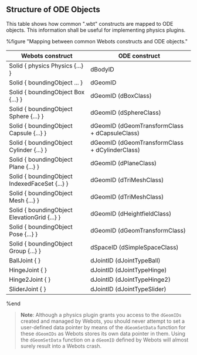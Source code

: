 ## Structure of ODE Objects

This table shows how common ".wbt" constructs are mapped to ODE objects.
This information shall be useful for implementing physics plugins.

%figure "Mapping between common Webots constructs and ODE objects."

| Webots construct                              | ODE construct                                  |
| --------------------------------------------- | ---------------------------------------------- |
| Solid { physics Physics {...} }               | dBodyID                                        |
| Solid { boundingObject ... }                  | dGeomID                                        |
| Solid { boundingObject Box {...} }            | dGeomID (dBoxClass)                            |
| Solid { boundingObject Sphere {...} }         | dGeomID (dSphereClass)                         |
| Solid { boundingObject Capsule {...} }        | dGeomID (dGeomTransformClass + dCapsuleClass)  |
| Solid { boundingObject Cylinder {...} }       | dGeomID (dGeomTransformClass + dCylinderClass) |
| Solid { boundingObject Plane {...} }          | dGeomID (dPlaneClass)                          |
| Solid { boundingObject IndexedFaceSet {...} } | dGeomID (dTriMeshClass)                        |
| Solid { boundingObject Mesh {...} }           | dGeomID (dTriMeshClass)                        |
| Solid { boundingObject ElevationGrid {...} }  | dGeomID (dHeightfieldClass)                    |
| Solid { boundingObject Pose {...} }           | dGeomID (dGeomTransformClass)                  |
| Solid { boundingObject Group {...} }          | dSpaceID (dSimpleSpaceClass)                   |
| BallJoint { }                                 | dJointID (dJointTypeBall)                      |
| HingeJoint { }                                | dJointID (dJointTypeHinge)                     |
| Hinge2Joint { }                               | dJointID (dJointTypeHinge2)                    |
| SliderJoint { }                               | dJointID (dJointTypeSlider)                    |

%end

> **Note**: Although a physics plugin grants you access to the `dGeomIDs` created and managed by Webots, you should never attempt to set a user-defined data pointer by means of the `dGeomSetData` function for these `dGeomIDs` as Webots stores its own data pointer in them.
Using the `dGeomSetData` function on a `dGeomID` defined by Webots will almost surely result into a Webots crash.
